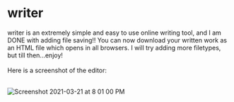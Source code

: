 # writer
writer is an extremely simple and easy to use online writing tool, and I am DONE with adding file saving!! You can now download your written work as an HTML file which opens in all browsers. I will try adding more filetypes, but till then...enjoy!
<br>
<br>
Here is a screenshot of the editor:
<br>
<br>

![Screenshot 2021-03-21 at 8 01 00 PM](https://user-images.githubusercontent.com/74233464/111908697-2a984000-8a80-11eb-98e7-2e792a2d6d13.png)
